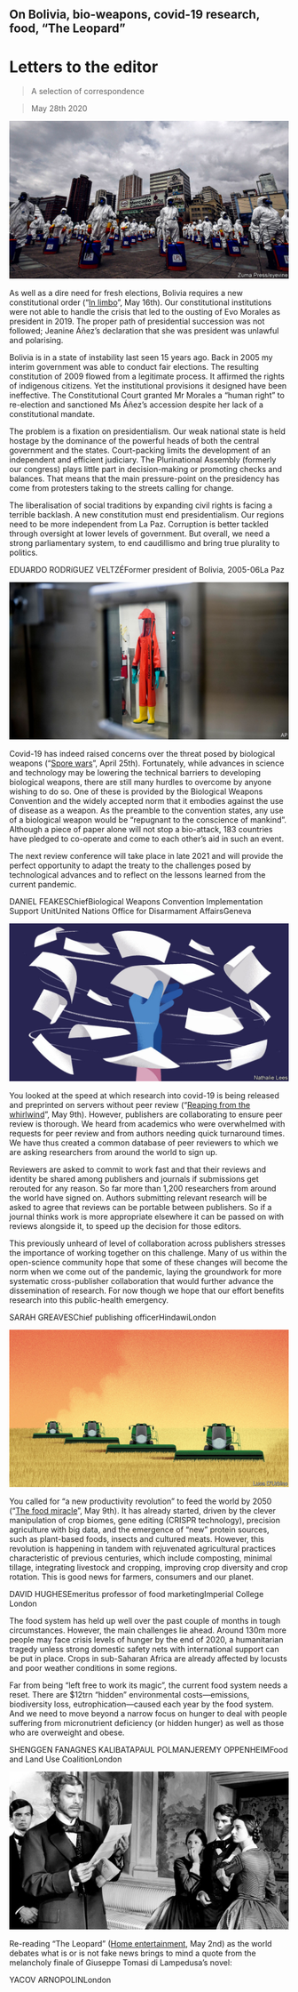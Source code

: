 ## On Bolivia, bio-weapons, covid-19 research, food, “The Leopard”

# Letters to the editor

> A selection of correspondence

> May 28th 2020

![](./images/20200516_AMP001.jpg)

As well as a dire need for fresh elections, Bolivia requires a new constitutional order (“[In limbo](https://www.economist.com//the-americas/2020/05/16/bolivia-needs-an-election-but-covid-19-makes-that-hard)”, May 16th). Our constitutional institutions were not able to handle the crisis that led to the ousting of Evo Morales as president in 2019. The proper path of presidential succession was not followed; Jeanine Áñez’s declaration that she was president was unlawful and polarising.

Bolivia is in a state of instability last seen 15 years ago. Back in 2005 my interim government was able to conduct fair elections. The resulting constitution of 2009 flowed from a legitimate process. It affirmed the rights of indigenous citizens. Yet the institutional provisions it designed have been ineffective. The Constitutional Court granted Mr Morales a “human right” to re-election and sanctioned Ms Áñez’s accession despite her lack of a constitutional mandate.

The problem is a fixation on presidentialism. Our weak national state is held hostage by the dominance of the powerful heads of both the central government and the states. Court-packing limits the development of an independent and efficient judiciary. The Plurinational Assembly (formerly our congress) plays little part in decision-making or promoting checks and balances. That means that the main pressure-point on the presidency has come from protesters taking to the streets calling for change.

The liberalisation of social traditions by expanding civil rights is facing a terrible backlash. A new constitution must end presidentialism. Our regions need to be more independent from La Paz. Corruption is better tackled through oversight at lower levels of government. But overall, we need a strong parliamentary system, to end caudillismo and bring true plurality to politics.

EDUARDO RODRíGUEZ VELTZÉFormer president of Bolivia, 2005-06La Paz

![](./images/20200425_USP002.jpg)

Covid-19 has indeed raised concerns over the threat posed by biological weapons (“[Spore wars](https://www.economist.com//united-states/2020/04/23/the-havoc-wrought-by-covid-19-will-spark-new-concern-over-bio-weapons)”, April 25th). Fortunately, while advances in science and technology may be lowering the technical barriers to developing biological weapons, there are still many hurdles to overcome by anyone wishing to do so. One of these is provided by the Biological Weapons Convention and the widely accepted norm that it embodies against the use of disease as a weapon. As the preamble to the convention states, any use of a biological weapon would be “repugnant to the conscience of mankind”. Although a piece of paper alone will not stop a bio-attack, 183 countries have pledged to co-operate and come to each other’s aid in such an event.

The next review conference will take place in late 2021 and will provide the perfect opportunity to adapt the treaty to the challenges posed by technological advances and to reflect on the lessons learned from the current pandemic.

DANIEL FEAKESChiefBiological Weapons Convention Implementation Support UnitUnited Nations Office for Disarmament AffairsGeneva

![](./images/20200509_STD001_0.jpg)

You looked at the speed at which research into covid-19 is being released and preprinted on servers without peer review (“[Reaping from the whirlwind](https://www.economist.com//science-and-technology/2020/05/07/scientific-research-on-the-coronavirus-is-being-released-in-a-torrent)”, May 9th). However, publishers are collaborating to ensure peer review is thorough. We heard from academics who were overwhelmed with requests for peer review and from authors needing quick turnaround times. We have thus created a common database of peer reviewers to which we are asking researchers from around the world to sign up.

Reviewers are asked to commit to work fast and that their reviews and identity be shared among publishers and journals if submissions get rerouted for any reason. So far more than 1,200 researchers from around the world have signed on. Authors submitting relevant research will be asked to agree that reviews can be portable between publishers. So if a journal thinks work is more appropriate elsewhere it can be passed on with reviews alongside it, to speed up the decision for those editors.

This previously unheard of level of collaboration across publishers stresses the importance of working together on this challenge. Many of us within the open-science community hope that some of these changes will become the norm when we come out of the pandemic, laying the groundwork for more systematic cross-publisher collaboration that would further advance the dissemination of research. For now though we hope that our effort benefits research into this public-health emergency.

SARAH GREAVESChief publishing officerHindawiLondon

![](./images/20200509_LDD002.jpg)

You called for “a new productivity revolution” to feed the world by 2050 (“[The food miracle](https://www.economist.com//leaders/2020/05/09/the-global-food-supply-chain-is-passing-a-severe-test)”, May 9th). It has already started, driven by the clever manipulation of crop biomes, gene editing (CRISPR technology), precision agriculture with big data, and the emergence of “new” protein sources, such as plant-based foods, insects and cultured meats. However, this revolution is happening in tandem with rejuvenated agricultural practices characteristic of previous centuries, which include composting, minimal tillage, integrating livestock and cropping, improving crop diversity and crop rotation. This is good news for farmers, consumers and our planet.

DAVID HUGHESEmeritus professor of food marketingImperial College London

The food system has held up well over the past couple of months in tough circumstances. However, the main challenges lie ahead. Around 130m more people may face crisis levels of hunger by the end of 2020, a humanitarian tragedy unless strong domestic safety nets with international support can be put in place. Crops in sub-Saharan Africa are already affected by locusts and poor weather conditions in some regions.

Far from being “left free to work its magic”, the current food system needs a reset. There are $12trn “hidden” environmental costs—emissions, biodiversity loss, eutrophication—caused each year by the food system. And we need to move beyond a narrow focus on hunger to deal with people suffering from micronutrient deficiency (or hidden hunger) as well as those who are overweight and obese.

SHENGGEN FANAGNES KALIBATAPAUL POLMANJEREMY OPPENHEIMFood and Land Use CoalitionLondon

![](./images/20200502_BKP016_0.jpg)

Re-reading “The Leopard” ([Home entertainment](https://www.economist.com//books-and-arts/2020/05/02/travel-to-a-land-of-sun-and-dust-with-the-leopard), May 2nd) as the world debates what is or is not fake news brings to mind a quote from the melancholy finale of Giuseppe Tomasi di Lampedusa’s novel:

YACOV ARNOPOLINLondon